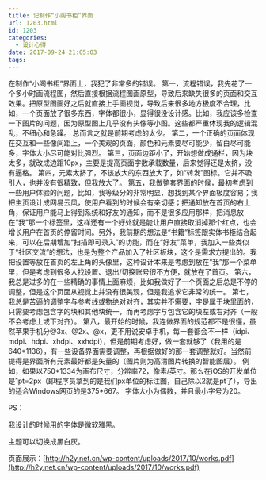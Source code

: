 ```yaml
---
title: 记制作“小阁书柜”界面
url: 1203.html
id: 1203
categories:
  - 设计心得
date: 2017-09-24 21:05:03
tags:
---
```


在制作“小阁书柜”界面上，我犯了非常多的错误。 第一，流程错误，我先花了一个多小时画流程图，然后直接根据流程图画原型，导致后来缺失很多的页面和交互效果。把原型图画好之后就直接上手画视觉，导致后来很多地方极度不合理，比如，一个页面放了很多东西，字体都很小，显得很没设计感。比如，我应该多检查一下图片的问题，因为原型图上几乎没有头像等小图。这些都严重体现我的逻辑混乱，不细心和急躁。 总而言之就是前期考虑的太少。 第二，一个正确的页面体现在交互和一些像间距上，一个美观的页面，颜色和元素要尽可能少，留白尽可能多，字体大小尽可能对比强烈。 第三，页面边距小了，开始想做成通栏，因为块太多，就改成边距10px，主要是提高页面字数承载数量，后来觉得还是太挤，没有逼格。 第四，元素太挤了，不该放大的东西放大了，如“转发”图标。它并不吸引人，也并没有很精致，但我放大了。 第五，我做整套界面的时候，最初考虑到一些用户体验的问题，比如，我等级分的非常明显，想找到某个界面极度容易；我把主页设计成网易云风，使用户看到的时候会有亲切感；把通知放在首页的右上角，保证用户能马上得到系统和好友的通知，而不是很多应用那样，把消息放在“我”那一个标签里，这样还有一个好处就是能让用户直接取消掉那个红点，也会增长用户在首页的停留时间。另外，我前期的想法是“书籍”标签跟实体书柜结合起来，可以在后期增加“扫描即可录入”的功能，而在“好友”菜单，我加入一些类似于“社区交流”的想法，也是为整个产品加入了社区板块，这个是需求方提出的。我把设置等放在首页的左上角的头像里，这种设计本来是考虑到放在“我”那一个菜单里，但是考虑到很多人找设置、退出/切换账号很不方便，就放在了首页。 第六，我总是过多的在一些精确的事情上面麻烦，比如我做好了一个页面之后总是不停的调整，但是这个页面从视觉上并没有很美观，但是我追求它非常的统一。 第七，我总是苦逼的调整字与参考线或物绝对对齐，其实并不需要，字是属于块里面的，只需要考虑包含字的块和其他块统一，而再考虑字与包含它的块左或右对齐（一般不会考虑上或下对齐）。 第八，最开始的时候，我连做界面的规范都不是很懂，虽然苹果手机分@3x、@2x、@x，更不用说安卓手机，每一套都会不一样（idpi、mdpi、hdpi、xhdpi、xxhdpi），但是前期考虑好，做一套就够了（我用的是640\*1136），有一些设备界面需要调整，再根据做好的那一套调整就好。当然前提得是界面所有元素最好都是矢量的（图片则为高清图片转换的智能图层）。 例如，如果以750\*1334为画布尺寸，分辨率72，像素/英寸。那么在iOS的开发单位是1pt=2px（即程序员拿到的是我们px单位的标注图，自己除以2就是pt了），导出的适合Windows网页的是375*667。 字体大小为偶数，并且最小字号为20。

PS：

我设计的时候用的字体是微软雅黑。

主题可以切换成黑白灰。

页面展示：[http://h2y.net.cn/wp-content/uploads/2017/10/works.pdf](http://h2y.net.cn/wp-content/uploads/2017/10/works.pdf)